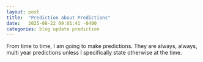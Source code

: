 ```yaml
---
layout: post
title:  "Prediction about Predictions"
date:   2025-08-22 09:01:41 -0400
categories: blog update prediction
---
```


From time to time, I am going to make predictions. They are always, always, multi year predictions unless I specifically state otherwise at the time. 